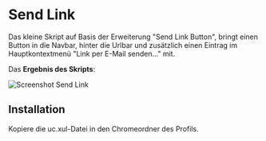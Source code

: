 # Send Link

Das kleine Skript auf Basis der Erweiterung "Send Link Button", bringt einen Button in die Navbar, hinter die Urlbar und zusätzlich einen Eintrag 
im Hauptkontextmenü "Link per E-Mail senden..." mit.

Das **Ergebnis des Skripts**:

![Screenshot Send Link](https://github.com/ardiman/userChrome.js/raw/master/sendlink/scr_sendlink.png)

## Installation
Kopiere die uc.xul-Datei in den Chromeordner des Profils.